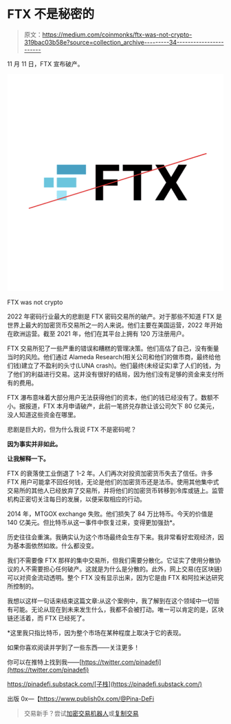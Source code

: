 # FTX 不是秘密的

> 原文：<https://medium.com/coinmonks/ftx-was-not-crypto-319bac03b58e?source=collection_archive---------34----------------------->

11 月 11 日，FTX 宣布破产。

![](img/e2f727f5be91a0133093c0d3d2dd6479.png)

FTX was not crypto

2022 年密码行业最大的悲剧是 FTX 密码交易所的破产。对于那些不知道 FTX 是世界上最大的加密货币交易所之一的人来说。他们主要在美国运营，2022 年开始在欧洲运营。截至 2021 年，他们在其平台上拥有 120 万注册用户。

FTX 交易所犯了一些严重的错误和糟糕的管理决策。他们高估了自己，没有衡量当时的风险。他们通过 Alameda Research(相关公司和他们的做市商，最终给他们钱)建立了不盈利的头寸(LUNA crash)。他们最终(未经证实)拿了人们的钱，为了他们的利益进行交易。这并没有很好的结局，因为他们没有足够的资金来支付所有的费用。

FTX 瀑布意味着大部分用户无法获得他们的资本，他们的钱已经没有了。数额不小。据报道，FTX 本月申请破产，此前一笔挤兑存款让该公司欠下 80 亿美元，没人知道这些资金在哪里。

悲剧是巨大的，但为什么我说 FTX 不是密码呢？

**因为事实并非如此。**

**让我解释一下。**

FTX 的衰落使工业倒退了 1-2 年。人们再次对投资加密货币失去了信任。许多 FTX 用户可能拿不回任何钱，无论是他们的加密货币还是法币。使用其他集中式交易所的其他人已经放弃了交易所，并将他们的加密货币转移到冷库或链上。监管机构正密切关注每日的发展，以便采取相应的行动。

2014 年，MTGOX exchange 失败。他们损失了 84 万比特币。今天的价值是 140 亿美元。但比特币从这一事件中恢复过来，变得更加强劲*。

历史往往会重演。我确实认为这个市场最终会生存下来。我非常看好宏观经济，因为基本面依然如故。什么都没变。

我们不需要像 FTX 那样的集中交易所，但我们需要分散化。它证实了使用分散协议的人不需要担心任何破产。这就是为什么是分散的。此外，网上交易(在区块链)可以对资金流动透明。整个 FTX 没有显示出来，因为它是由 FTX 和阿拉米达研究所控制的。

我想以这样一句话来结束这篇文章:从这个案例中，我了解到在这个领域中一切皆有可能。无论从现在到未来发生什么，我都不会被打动。唯一可以肯定的是，区块链还活着，而 FTX 已经死了。

*这里我只指比特币，因为整个市场在某种程度上取决于它的表现。

如果你喜欢阅读并学到了一些东西——关注更多！

你可以在推特上找到我——[https://twitter.com/pinadefi](https://twitter.com/pinadefi)

https://pinadefi.substack.com/[子栈](https://pinadefi.substack.com/)

出版 0x—【https://www.publish0x.com/@Pina-DeFi 

> 交易新手？尝试[加密交易机器人](/coinmonks/crypto-trading-bot-c2ffce8acb2a)或[复制交易](/coinmonks/top-10-crypto-copy-trading-platforms-for-beginners-d0c37c7d698c)